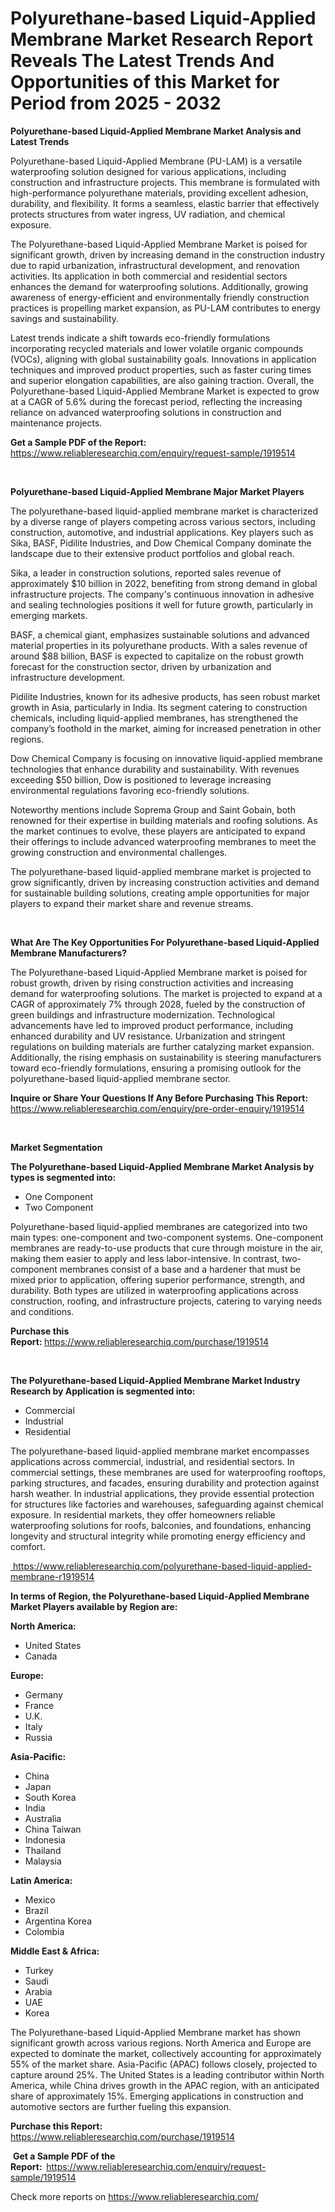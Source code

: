 <p><h1>Polyurethane-based Liquid-Applied Membrane Market Research Report Reveals The Latest Trends And Opportunities of this Market for Period from 2025 - 2032</h1></p><p><strong>Polyurethane-based Liquid-Applied Membrane Market Analysis and Latest Trends</strong></p>
<p><p>Polyurethane-based Liquid-Applied Membrane (PU-LAM) is a versatile waterproofing solution designed for various applications, including construction and infrastructure projects. This membrane is formulated with high-performance polyurethane materials, providing excellent adhesion, durability, and flexibility. It forms a seamless, elastic barrier that effectively protects structures from water ingress, UV radiation, and chemical exposure.</p><p>The Polyurethane-based Liquid-Applied Membrane Market is poised for significant growth, driven by increasing demand in the construction industry due to rapid urbanization, infrastructural development, and renovation activities. Its application in both commercial and residential sectors enhances the demand for waterproofing solutions. Additionally, growing awareness of energy-efficient and environmentally friendly construction practices is propelling market expansion, as PU-LAM contributes to energy savings and sustainability.</p><p>Latest trends indicate a shift towards eco-friendly formulations incorporating recycled materials and lower volatile organic compounds (VOCs), aligning with global sustainability goals. Innovations in application techniques and improved product properties, such as faster curing times and superior elongation capabilities, are also gaining traction. Overall, the Polyurethane-based Liquid-Applied Membrane Market is expected to grow at a CAGR of 5.6% during the forecast period, reflecting the increasing reliance on advanced waterproofing solutions in construction and maintenance projects.</p></p>
<p><strong>Get a Sample PDF of the Report:&nbsp;</strong> <a href="https://www.reliableresearchiq.com/enquiry/request-sample/1919514?utm_campaign=1144&utm_medium=2&utm_source=Github&utm_content=ia&utm_term=03042025&utm_id=polyurethane-based-liquid-applied-membrane">https://www.reliableresearchiq.com/enquiry/request-sample/1919514</a></p>
<p>&nbsp;</p>
<p><strong>Polyurethane-based Liquid-Applied Membrane Major Market Players</strong></p>
<p><p>The polyurethane-based liquid-applied membrane market is characterized by a diverse range of players competing across various sectors, including construction, automotive, and industrial applications. Key players such as Sika, BASF, Pidilite Industries, and Dow Chemical Company dominate the landscape due to their extensive product portfolios and global reach.</p><p>Sika, a leader in construction solutions, reported sales revenue of approximately $10 billion in 2022, benefiting from strong demand in global infrastructure projects. The company's continuous innovation in adhesive and sealing technologies positions it well for future growth, particularly in emerging markets.</p><p>BASF, a chemical giant, emphasizes sustainable solutions and advanced material properties in its polyurethane products. With a sales revenue of around $88 billion, BASF is expected to capitalize on the robust growth forecast for the construction sector, driven by urbanization and infrastructure development.</p><p>Pidilite Industries, known for its adhesive products, has seen robust market growth in Asia, particularly in India. Its segment catering to construction chemicals, including liquid-applied membranes, has strengthened the company’s foothold in the market, aiming for increased penetration in other regions.</p><p>Dow Chemical Company is focusing on innovative liquid-applied membrane technologies that enhance durability and sustainability. With revenues exceeding $50 billion, Dow is positioned to leverage increasing environmental regulations favoring eco-friendly solutions.</p><p>Noteworthy mentions include Soprema Group and Saint Gobain, both renowned for their expertise in building materials and roofing solutions. As the market continues to evolve, these players are anticipated to expand their offerings to include advanced waterproofing membranes to meet the growing construction and environmental challenges.</p><p>The polyurethane-based liquid-applied membrane market is projected to grow significantly, driven by increasing construction activities and demand for sustainable building solutions, creating ample opportunities for major players to expand their market share and revenue streams.</p></p>
<p>&nbsp;</p>
<p><strong>What Are The Key Opportunities For Polyurethane-based Liquid-Applied Membrane Manufacturers?</strong></p>
<p><p>The Polyurethane-based Liquid-Applied Membrane market is poised for robust growth, driven by rising construction activities and increasing demand for waterproofing solutions. The market is projected to expand at a CAGR of approximately 7% through 2028, fueled by the construction of green buildings and infrastructure modernization. Technological advancements have led to improved product performance, including enhanced durability and UV resistance. Urbanization and stringent regulations on building materials are further catalyzing market expansion. Additionally, the rising emphasis on sustainability is steering manufacturers toward eco-friendly formulations, ensuring a promising outlook for the polyurethane-based liquid-applied membrane sector.</p></p>
<p><strong>Inquire or Share Your Questions If Any Before Purchasing This Report:</strong> <a href="https://www.reliableresearchiq.com/enquiry/pre-order-enquiry/1919514?utm_campaign=1144&utm_medium=2&utm_source=Github&utm_content=ia&utm_term=03042025&utm_id=polyurethane-based-liquid-applied-membrane">https://www.reliableresearchiq.com/enquiry/pre-order-enquiry/1919514</a></p>
<p>&nbsp;</p>
<p><strong>Market Segmentation</strong></p>
<p><strong>The Polyurethane-based Liquid-Applied Membrane Market Analysis by types is segmented into:</strong></p>
<p><ul><li>One Component</li><li>Two Component</li></ul></p>
<p><p>Polyurethane-based liquid-applied membranes are categorized into two main types: one-component and two-component systems. One-component membranes are ready-to-use products that cure through moisture in the air, making them easier to apply and less labor-intensive. In contrast, two-component membranes consist of a base and a hardener that must be mixed prior to application, offering superior performance, strength, and durability. Both types are utilized in waterproofing applications across construction, roofing, and infrastructure projects, catering to varying needs and conditions.</p></p>
<p><strong>Purchase this Report:&nbsp;</strong><a href="https://www.reliableresearchiq.com/purchase/1919514?utm_campaign=1144&utm_medium=2&utm_source=Github&utm_content=ia&utm_term=03042025&utm_id=polyurethane-based-liquid-applied-membrane">https://www.reliableresearchiq.com/purchase/1919514</a></p>
<p>&nbsp;</p>
<p><strong>The Polyurethane-based Liquid-Applied Membrane Market Industry Research by Application is segmented into:</strong></p>
<p><ul><li>Commercial</li><li>Industrial</li><li>Residential</li></ul></p>
<p><p>The polyurethane-based liquid-applied membrane market encompasses applications across commercial, industrial, and residential sectors. In commercial settings, these membranes are used for waterproofing rooftops, parking structures, and facades, ensuring durability and protection against harsh weather. In industrial applications, they provide essential protection for structures like factories and warehouses, safeguarding against chemical exposure. In residential markets, they offer homeowners reliable waterproofing solutions for roofs, balconies, and foundations, enhancing longevity and structural integrity while promoting energy efficiency and comfort.</p></p>
<p><a href="https://www.reliableresearchiq.com/polyurethane-based-liquid-applied-membrane-r1919514?utm_campaign=1144&utm_medium=2&utm_source=Github&utm_content=ia&utm_term=03042025&utm_id=polyurethane-based-liquid-applied-membrane">&nbsp;https://www.reliableresearchiq.com/polyurethane-based-liquid-applied-membrane-r1919514</a></p>
<p><strong>In terms of Region, the Polyurethane-based Liquid-Applied Membrane Market Players available by Region are:</strong></p>
<p>
    <p> <strong> North America: </strong>
        <ul>
            <li>United States</li>
            <li>Canada</li>
        </ul>
        </p> 
    <p> <strong> Europe: </strong>
        <ul>
            <li>Germany</li>
            <li>France</li>
            <li>U.K.</li>
            <li>Italy</li>
            <li>Russia</li>
        </ul>
        </p> 
    <p> <strong> Asia-Pacific: </strong>
        <ul>
            <li>China</li>
            <li>Japan</li>
            <li>South Korea</li>
            <li>India</li>
            <li>Australia</li>
            <li>China Taiwan</li>
            <li>Indonesia</li>
            <li>Thailand</li>
            <li>Malaysia</li>
        </ul>
        </p> 
    <p> <strong> Latin America: </strong>
        <ul>
            <li>Mexico</li>
            <li>Brazil</li>
            <li>Argentina Korea</li>
            <li>Colombia</li>
        </ul>
        </p> 
    <p> <strong> Middle East & Africa: </strong>
        <ul>
            <li>Turkey</li>
            <li>Saudi</li>
            <li>Arabia</li>
            <li>UAE</li>
            <li>Korea</li>
        </ul>
    </p>
    </p>
<p><p>The Polyurethane-based Liquid-Applied Membrane market has shown significant growth across various regions. North America and Europe are expected to dominate the market, collectively accounting for approximately 55% of the market share. Asia-Pacific (APAC) follows closely, projected to capture around 25%. The United States is a leading contributor within North America, while China drives growth in the APAC region, with an anticipated share of approximately 15%. Emerging applications in construction and automotive sectors are further fueling this expansion.</p></p>
<p><strong>Purchase this Report: </strong><a href="https://www.reliableresearchiq.com/purchase/1919514?utm_campaign=1144&utm_medium=2&utm_source=Github&utm_content=ia&utm_term=03042025&utm_id=polyurethane-based-liquid-applied-membrane">https://www.reliableresearchiq.com/purchase/1919514</a></p>
<p>&nbsp;<strong>Get a Sample PDF of the Report:&nbsp;&nbsp;</strong><a href="https://www.reliableresearchiq.com/enquiry/request-sample/1919514?utm_campaign=1144&utm_medium=2&utm_source=Github&utm_content=ia&utm_term=03042025&utm_id=polyurethane-based-liquid-applied-membrane">https://www.reliableresearchiq.com/enquiry/request-sample/1919514</a></p>
<p><strong></strong></p>
<p>Check more reports on <a href="https://www.reliableresearchiq.com/?utm_campaign=1144&utm_medium=2&utm_source=Github&utm_content=ia&utm_term=03042025&utm_id=polyurethane-based-liquid-applied-membrane">https://www.reliableresearchiq.com/</a></p>